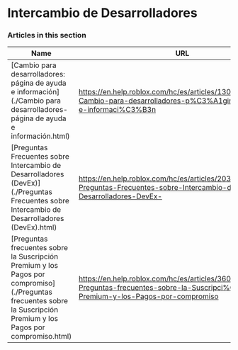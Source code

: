 # Intercambio de Desarrolladores  
### Articles in this section
Name|URL
-|-
[Cambio para desarrolladores: página de ayuda e información](./Cambio para desarrolladores- página de ayuda e información.html) |https://en.help.roblox.com/hc/es/articles/13061189551124-Cambio-para-desarrolladores-p%C3%A1gina-de-ayuda-e-informaci%C3%B3n
[Preguntas Frecuentes sobre Intercambio de Desarrolladores (DevEx)](./Preguntas Frecuentes sobre Intercambio de Desarrolladores (DevEx).html) |https://en.help.roblox.com/hc/es/articles/203314100-Preguntas-Frecuentes-sobre-Intercambio-de-Desarrolladores-DevEx-
[Preguntas frecuentes sobre la Suscripción Premium y los Pagos por compromiso](./Preguntas frecuentes sobre la Suscripción Premium y los Pagos por compromiso.html) |https://en.help.roblox.com/hc/es/articles/360039178532-Preguntas-frecuentes-sobre-la-Suscripci%C3%B3n-Premium-y-los-Pagos-por-compromiso